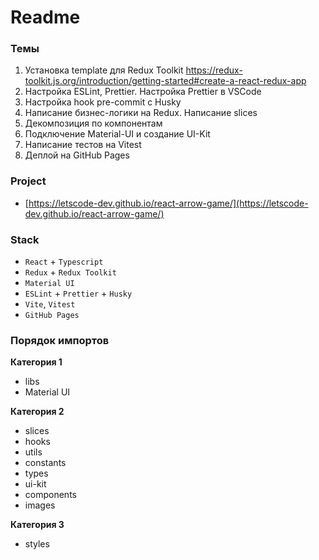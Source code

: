 # Readme

### Темы

1. Установка template для Redux Toolkit
   https://redux-toolkit.js.org/introduction/getting-started#create-a-react-redux-app
2. Настройка ESLint, Prettier. Настройка Prettier в VSCode
3. Настройка hook pre-commit с Husky
4. Написание бизнес-логики на Redux. Написание slices
5. Декомпозиция по компонентам
6. Подключение Material-UI и создание UI-Kit
7. Написание тестов на Vitest
8. Деплой на GitHub Pages

### Project

- [https://letscode-dev.github.io/react-arrow-game/](https://letscode-dev.github.io/react-arrow-game/)

### Stack

- `React` + `Typescript`
- `Redux` + `Redux Toolkit`
- `Material UI`
- `ESLint` + `Prettier` + `Husky`
- `Vite`, `Vitest`
- `GitHub Pages`

### Порядок импортов

**Категория 1**

- libs
- Material UI

**Категория 2**

- slices
- hooks
- utils
- constants
- types
- ui-kit
- components
- images

**Категория 3**

- styles
